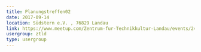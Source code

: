 ```yaml
---
title: Planungstreffen02
date: 2017-09-14
location: Südstern e.V. , 76829 Landau
link: https://www.meetup.com/Zentrum-fur-Technikkultur-Landau/events/243171920/
usergroup: ztld
type: usergroup
---
```

